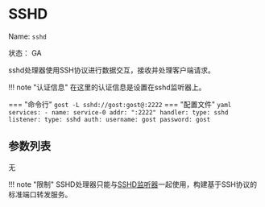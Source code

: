 # SSHD

Name: `sshd`

状态： GA

sshd处理器使用SSH协议进行数据交互，接收并处理客户端请求。

!!! note "认证信息"
    在这里的认证信息是设置在sshd监听器上。

=== "命令行"
    ```
	gost -L sshd://gost:gost@:2222
	```
=== "配置文件"
    ```yaml
	services:
	- name: service-0
	  addr: ":2222"
	  handler:
		type: sshd
	  listener:
		type: sshd
		auth:
		  username: gost
		  password: gost
	```
## 参数列表

无

!!! note "限制"
    SSHD处理器只能与[SSHD监听器](/reference/listeners/sshd/)一起使用，构建基于SSH协议的标准端口转发服务。

